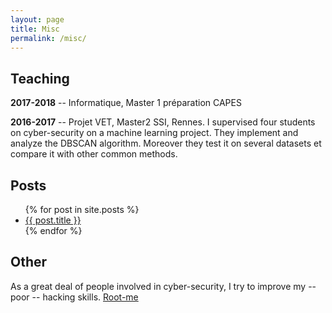 ```yaml
---
layout: page
title: Misc
permalink: /misc/
---
```


## Teaching

**2017-2018** -- Informatique, Master 1 préparation CAPES

**2016-2017** -- Projet VET, Master2 SSI, Rennes.
I supervised four students on cyber-security on a machine learning project. They implement and analyze the DBSCAN algorithm. Moreover they test it on several datasets et compare it with other common methods. 

## Posts

<ul>
  {% for post in site.posts %}
    <li>
      <a href="{{ post.url }}">{{ post.title }}</a>
    </li>
  {% endfor %}
</ul>

## Other

As a great deal of people involved in cyber-security, I try to improve my -- poor -- hacking skills.
<a href="https://www.root-me.org/Alban-49205">Root-me</a>


